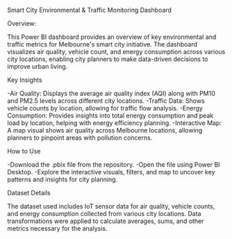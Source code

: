 Smart City Environmental & Traffic Monitoring Dashboard

Overview:

This Power BI dashboard provides an overview of key environmental and traffic metrics for Melbourne's smart city initiative. The dashboard visualizes air quality, vehicle count, and energy consumption across various city locations, enabling city planners to make data-driven decisions to improve urban living.

Key Insights

-Air Quality: Displays the average air quality index (AQI) along with PM10 and PM2.5 levels across different city locations.
-Traffic Data: Shows vehicle counts by location, allowing for traffic flow analysis.
-Energy Consumption: Provides insights into total energy consumption and peak load by location, helping with energy efficiency planning.
-Interactive Map: A map visual shows air quality across Melbourne locations, allowing planners to pinpoint areas with pollution concerns.

How to Use

-Download the .pbix file from the repository.
-Open the file using Power BI Desktop.
-Explore the interactive visuals, filters, and map to uncover key patterns and insights for city planning.

Dataset Details

The dataset used includes IoT sensor data for air quality, vehicle counts, and energy consumption collected from various city locations. Data transformations were applied to calculate averages, sums, and other metrics necessary for the analysis.






